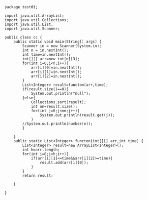	package test01;
	
	import java.util.ArrayList;
	import java.util.Collections;
	import java.util.List;
	import java.util.Scanner;
	
	public class cc {
		public static void main(String[] args) {
			Scanner in = new Scanner(System.in);
			int n = in.nextInt();
			int time=in.nextInt();
			int[][] arr=new int[n][3]; 
			for(int i=0;i<n;i++){
				arr[i][0]=in.nextInt();
				arr[i][1]=in.nextInt();
				arr[i][2]=in.nextInt();			
			}
			List<Integer> result=functon(arr,time);
			if(result.size()==0){
				System.out.println("null");
			}else{
				Collections.sort(result);
				int nn=result.size();
				for(int j=0;j<nn;j++){
					System.out.println(result.get(j));
				}
			//System.out.println(number(n));
			}
			
		}
		public static List<Integer> functon(int[][] arr,int time) {
			List<Integer> result=new ArrayList<Integer>();
			int h=arr.length;
			for(int i=0;i<h;i++){
				if(arr[i][1]<=time&&arr[i][2]>=time){
					result.add(arr[i][0]);
				}
			}	
			return result;
			
		}
	
	}
